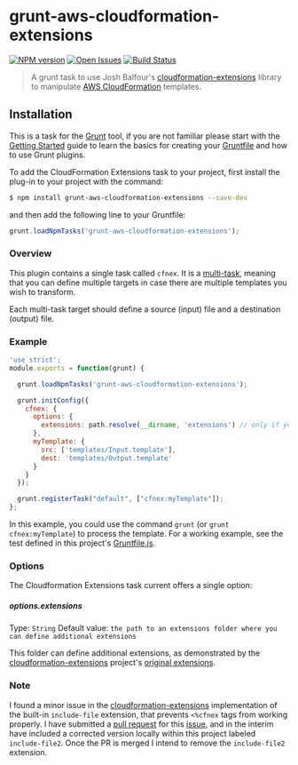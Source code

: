 # grunt-aws-cloudformation-extensions

[![NPM version](https://img.shields.io/npm/v/grunt-aws-cloudformation-extensions.svg)](https://www.npmjs.com/package/grunt-aws-cloudformation-extensions)
[![Open Issues](https://img.shields.io/github/issues/andyneville/grunt-aws-cloudformation-extensions.svg)](https://github.com/andyneville/grunt-aws-cloudformation-extensions/issues)
[![Build Status](https://img.shields.io/travis/andyneville/grunt-aws-cloudformation-extensions.svg)](https://travis-ci.org/andyneville/grunt-aws-cloudformation-extensions)

> A grunt task to use Josh Balfour's [cloudformation-extensions](https://github.com/joshbalfour/cloudformation-extensions) library to manipulate
[AWS CloudFormation](http://aws.amazon.com/cloudformation/) templates.

## Installation

This is a task for the [Grunt](http://gruntjs.com/) tool, if you are not familiar please start with the [Getting Started](http://gruntjs.com/getting-started) guide to learn the basics for creating your [Gruntfile](http://gruntjs.com/sample-gruntfile) and how to use Grunt plugins.

To add the CloudFormation Extensions task to your project, first install the plug-in to your project with the command:

```bash
$ npm install grunt-aws-cloudformation-extensions --save-dev
```

and then add the following line to your Gruntfile:

```js
grunt.loadNpmTasks('grunt-aws-cloudformation-extensions');
```

### Overview

This plugin contains a single task called `cfnex`. It is a [multi-task](http://gruntjs.com/configuring-tasks#task-configuration-and-targets),
meaning that you can define multiple targets in case there are multiple templates you wish to transform.

Each multi-task target should define a source (input) file and a destination (output) file.

### Example
```javascript
'use strict';
module.exports = function(grunt) {

  grunt.loadNpmTasks('grunt-aws-cloudformation-extensions');

  grunt.initConfig({
    cfnex: {
      options: {
        extensions: path.resolve(__dirname, 'extensions') // only if you define your own
      },
      myTemplate: {
        src: ['templates/Input.template'],
        dest: 'templates/Output.template'
      }
    }
  });

  grunt.registerTask("default", ["cfnex:myTemplate"]);
};
```
In this example, you could use the command `grunt` (or `grunt cfnex:myTemplate`) to process the template. For a
working example, see the test defined in this project's [Gruntfile.js](./blob/master/Gruntfile.js).

### Options

The Cloudformation Extensions task current offers a single option:

##### options.extensions
Type: `String`
Default value: `the path to an extensions folder where you can define additional extensions`

This folder can define additional extensions, as demonstrated by the [cloudformation-extensions](https://github.com/joshbalfour/cloudformation-extensions) 
project's [original extensions](https://github.com/joshbalfour/cloudformation-extensions/tree/master/extensions).

### Note

I found a minor issue in the [cloudformation-extensions](https://github.com/joshbalfour/cloudformation-extensions) 
implementation of the built-in `include-file` extension, that prevents `<%cfnex` tags from working properly. I have
submitted a [pull request](https://github.com/joshbalfour/cloudformation-extensions/pull/24) for this
[issue](https://github.com/joshbalfour/cloudformation-extensions/issues/23), and in the interim have included a corrected
version locally within this project labeled `include-file2`. Once the PR is merged I intend to remove the
`include-file2` extension.
